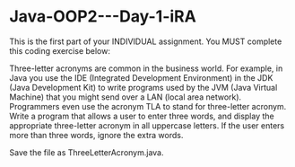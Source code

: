 # Java-OOP2---Day-1-iRA
This is the first part of your INDIVIDUAL assignment.  You MUST complete this coding exercise below:

Three-letter acronyms are common in the business world. For example, in Java you use the IDE (Integrated Development Environment) in the JDK (Java Development Kit) to write programs used by the JVM (Java Virtual Machine) that you might send over a LAN (local area network). Programmers even use the acronym TLA to stand for three-letter acronym. Write a program that allows a user to enter three words, and display the appropriate three-letter acronym in all uppercase letters. If the user enters more than three words, ignore the extra words.

Save the file as ThreeLetterAcronym.java.
